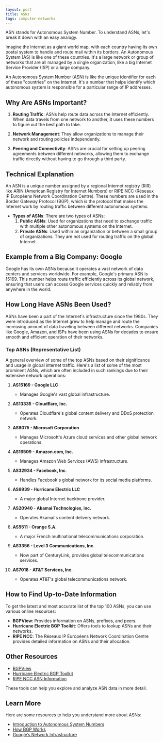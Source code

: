 ```yaml
---
layout: post
title: ASNs
tags: computer-networks 
---
```


ASN stands for Autonomous System Number. To understand ASNs, let's break it down with an easy analogy.

Imagine the Internet as a giant world map, with each country having its own postal system to handle and route mail within its borders. An Autonomous System (AS) is like one of these countries. It's a large network or group of networks that are all managed by a single organization, like a big Internet Service Provider (ISP) or a large company. 

An Autonomous System Number (ASN) is like the unique identifier for each of these "countries" on the Internet. It's a number that helps identify which autonomous system is responsible for a particular range of IP addresses.

## Why Are ASNs Important?

1. **Routing Traffic**: ASNs help route data across the Internet efficiently. When data travels from one network to another, it uses these numbers to figure out the best path to take.

2. **Network Management**: They allow organizations to manage their network and routing policies independently.

3. **Peering and Connectivity**: ASNs are crucial for setting up peering agreements between different networks, allowing them to exchange traffic directly without having to go through a third party.

## Technical Explanation

An ASN is a unique number assigned by a regional Internet registry (RIR) like ARIN (American Registry for Internet Numbers) or RIPE NCC (Réseaux IP Européens Network Coordination Centre). These numbers are used in the Border Gateway Protocol (BGP), which is the protocol that makes the Internet work by routing traffic between different autonomous systems.

- **Types of ASNs**: There are two types of ASNs:
  1. **Public ASNs**: Used for organizations that need to exchange traffic with multiple other autonomous systems on the Internet.
  2. **Private ASNs**: Used within an organization or between a small group of organizations. They are not used for routing traffic on the global Internet.

## Example from a Big Company: Google

Google has its own ASNs because it operates a vast network of data centers and services worldwide. For example, Google's primary ASN is 15169. This number helps route traffic efficiently across its global network, ensuring that users can access Google services quickly and reliably from anywhere in the world.

## How Long Have ASNs Been Used?

ASNs have been a part of the Internet's infrastructure since the 1980s. They were introduced as the Internet grew to help manage and route the increasing amount of data traveling between different networks. Companies like Google, Amazon, and ISPs have been using ASNs for decades to ensure smooth and efficient operation of their networks.

### Top ASNs (Representative List)

A general overview of some of the top ASNs based on their significance and usage in global internet traffic. Here's a list of some of the most prominent ASNs, which are often included in such rankings due to their extensive network operations:

1. **AS15169 - Google LLC**
   - Manages Google's vast global infrastructure.
   
2. **AS13335 - Cloudflare, Inc.**
   - Operates Cloudflare's global content delivery and DDoS protection network.

3. **AS8075 - Microsoft Corporation**
   - Manages Microsoft's Azure cloud services and other global network operations.

4. **AS16509 - Amazon.com, Inc.**
   - Manages Amazon Web Services (AWS) infrastructure.

5. **AS32934 - Facebook, Inc.**
   - Handles Facebook's global network for its social media platforms.

6. **AS6939 - Hurricane Electric LLC**
   - A major global Internet backbone provider.

7. **AS20940 - Akamai Technologies, Inc.**
   - Operates Akamai's content delivery network.

8. **AS5511 - Orange S.A.**
   - A major French multinational telecommunications corporation.

9. **AS3356 - Level 3 Communications, Inc.**
   - Now part of CenturyLink, provides global telecommunications services.

10. **AS7018 - AT&T Services, Inc.**
    - Operates AT&T's global telecommunications network.

## How to Find Up-to-Date Information

To get the latest and most accurate list of the top 100 ASNs, you can use various online resources:

- **BGPView**: Provides information on ASNs, prefixes, and peers.
- **Hurricane Electric BGP Toolkit**: Offers tools to lookup ASNs and their networks.
- **RIPE NCC**: The Réseaux IP Européens Network Coordination Centre provides detailed information on ASNs and their allocation.

## Other Resources

- [BGPView](https://bgpview.io/)
- [Hurricane Electric BGP Toolkit](https://bgp.he.net/)
- [RIPE NCC ASN Information](https://www.ripe.net/manage-ips-and-asns/as-numbers)

These tools can help you explore and analyze ASN data in more detail.

## Learn More

Here are some resources to help you understand more about ASNs:

- [Introduction to Autonomous System Numbers](https://www.arin.net/reference/research/statistics/asn/)
- [How BGP Works](https://www.cloudflare.com/learning/security/glossary/what-is-bgp/)
- [Google’s Network Infrastructure](https://peering.google.com/#/infrastructure)

